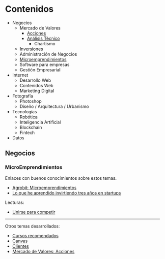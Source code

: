 # Contenidos

- Negocios
  - Mercado de Valores
    - [Acciones](/c/acciones.md)
    - [Análisis Técnico](/c/at/)
      - Chartismo
  - Inversiones
  - Administración de Negocios
  - [Microemprendimientos](/c/#microemprendimientos)
  - Software para empresas
  - Gestión Empresarial
- Internet
  - Desarrollo Web
  - Contenidos Web
  - Marketing Digital
- Fotografía
  - Photoshop
  - Diseño / Arquitectura / Urbanismo
- Tecnologías
  - Robótica
  - Inteligencia Artificial
  - Blockchain
  - Fintech
- Datos

## Negocios

### MicroEmprendimientos

Enlaces con buenos conocimientos sobre estos temas.

- [Agrobit: Microemprendimientos](http://www.agrobit.com.ar/Categorias/ConsultaPorCategorias.asp?nGrupo=2&cClave1=I&nClave2=0&nClave3=0&nClave4=0&cCate1=Microemprendimientos&cIcono1=../images/folder.gif&cCarpeta=I_Microemp&cCarpeta1=I_Microemp)
- [Lo que he aprendido invirtiendo tres años en startups](https://javilop.com/startupea-inteligentemente/invirtiendo-tres-anos-en-startups/)

Lecturas:

- [Unirse para competir](/c/unirse-competir.md)

***

Otros temas desarrollados:

- [Cursos recomendados](/c/cursos.md)
- [Canvas](/c/canvas.md)
- [Clientes](/c/clientes.md)
- [Mercado de Valores: Acciones](/c/acciones.md)
